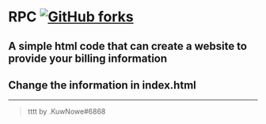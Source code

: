 # RPC [![GitHub forks](https://img.shields.io/github/forks/Vkairus/tttt)](https://github.com/Vkairus/tttt/network)

## A simple html code that can create a website to provide your billing information

## Change the information in index.html

----

>tttt by .KuwNowe#6868
